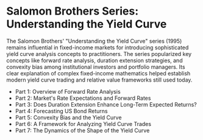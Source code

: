 # Salomon Brothers Series: Understanding the Yield Curve

The Salomon Brothers' "Understanding the Yield Curve" series (1995) remains influential
in fixed-income markets for introducing sophisticated yield curve analysis concepts to
practitioners. The series popularized key concepts like forward rate analysis, duration
extension strategies, and convexity bias among institutional investors and portfolio
managers. Its clear explanation of complex fixed-income mathematics helped establish
modern yield curve trading and relative value frameworks still used today.

* Part 1: Overview of Forward Rate Analysis
* Part 2: Market's Rate Expectations and Forward Rates
* Part 3: Does Duration Extension Enhance Long-Term Expected Returns?
* Part 4: Forecasting US Bond Returns
* Part 5: Convexity Bias and the Yield Curve
* Part 6: A Framework for Analyzing Yield Curve Trades
* Part 7: The Dynamics of the Shape of the Yield Curve
